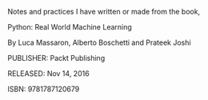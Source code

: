 Notes and practices I have written or made from the book,



Python: Real World Machine Learning

By Luca Massaron, Alberto Boschetti and Prateek Joshi

PUBLISHER: Packt Publishing

RELEASED: Nov 14, 2016

ISBN: 9781787120679
